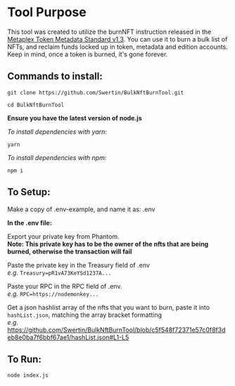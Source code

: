 # Tool Purpose
This tool was created to utilize the burnNFT instruction released in the [Metaplex Token Metadata Standard v1.3](https://docs.metaplex.com/programs/token-metadata/changelog/v1.3). You can use it to burn a bulk list of NFTs, and reclaim funds locked up in token, metadata and edition accounts. Keep in mind, once a token is burned, it's gone forever.

## Commands to install:

`git clone https://github.com/Swertin/BulkNftBurnTool.git`

`cd BulkNftBurnTool`

**Ensure you have the latest version of node.js**

*To install dependencies with yarn:*

`yarn`

*To install dependencies with npm:*

`npm i`


## To Setup:

Make a copy of .env-example, and name it as: .env

**In the .env file:**<br/>

Export your private key from Phantom.
<br/>**Note: This private key has to be the owner of the nfts that are being burned, otherwise the transaction will fail**

Paste the private key in the Treasury field of .env
<br/>*e.g.* `Treasury=pR1vA73KeYSd1237A...`

Paste your RPC in the RPC field of .env. 
<br/>*e.g.* `RPC=https://nodemonkey...`

Get a json hashlist array of the nfts that you want to burn, paste it into `hashList.json`, matching the array bracket formatting
<br/>*e.g.* https://github.com/Swertin/BulkNftBurnTool/blob/c5f548f72371e57c0f8f3deb8e0ba7f6bbf67ae1/hashList.json#L1-L5


## To Run:

`node index.js`
